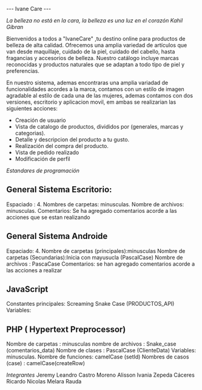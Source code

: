 --- Ivane Care ---

*La belleza no está en la cara, la belleza es una luz en el corazón*
*Kahil Gibran*

   Bienvenidos a todos a "IvaneCare" ,tu destino online para productos de belleza de alta calidad. Ofrecemos una amplia variedad de artículos que van desde maquillaje, cuidado de la piel,
cuidado del cabello, hasta fragancias y accesorios de belleza. Nuestro catálogo incluye marcas reconocidas y productos naturales que se adaptan a todo tipo de piel y preferencias. 

  En nuestro sistema, ademas encontraras una amplia variadad de funcionalidades acordes a la marca, contamos con un estilo de imagen agradable al estilo de cada una de las mujeres,
ademas contamos con dos versiones, escritorio y aplicacion movil, em ambas se realizarian las siguientes acciones:

  - Creación de usuario
  - Vista de catalogo de productos, divididos por (generales, marcas y categorias).
  - Detalle y descripcion del producto a tu gusto.
  - Realización del compra del producto.
  - Vista de pedido realizado
  - Modificación de perfil

*Estandares de programación*

## General Sistema Escritorio:

Espaciado : 4.
Nombres de carpetas: minusculas.
Nombre de archivos: minusculas.
Comentarios: Se ha agregado comentarios acorde a las acciones que se estan realizando

## General Sistema Androide

Espaciado: 4.
Nombre de carpetas (principales):minusculas
Nombre de carpetas (Secundarias):Inicia con mayusucla (PascalCase)
Nombre de archivos : PascaCase 
Comentarios: se han agregado comentarios acorde a las acciones a realizar 

## JavaScript

Constantes principales: Screaming Snake Case (PRODUCTOS_API)
Variables:

## PHP ( Hypertext Preprocessor)
Nombre de carpetas : minusculas
nombre de archivos : Snake_case (comentarios_data)
Nombre de clases : PascalCase (ClienteData)
Variables: minusculas.
Nombre de funciones: camelCase (setId)
Nombres de casos (case) : camelCase(createRow)

*Integrantes*
Jeremy Leandro Castro Moreno
Alisson Ivania Zepeda Cáceres
Ricardo Nicolas Melara Rauda 
